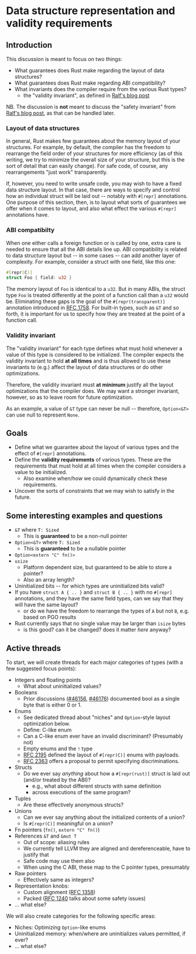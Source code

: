 # Data structure representation and validity requirements

## Introduction

This discussion is meant to focus on two things:

- What guarantees does Rust make regarding the layout of data structures?
- What guarantees does Rust make regarding ABI compatibility?
- What invariants does the compiler require from the various Rust types?
  - the "validity invariant", as defined in [Ralf's blog post][bp]

NB. The discussion is **not** meant to discuss the "safety invariant"
from [Ralf's blog post][bp], as that can be handled later.

[bp]: https://www.ralfj.de/blog/2018/08/22/two-kinds-of-invariants.html

### Layout of data structures

In general, Rust makes few guarantees about the memory layout of your
structures. For example, by default, the compiler has the freedom to
rearrange the field order of your structures for more efficiency (as
of this writing, we try to minimize the overall size of your
structure, but this is the sort of detail that can easily change). For
safe code, of course, any rearrangements "just work" transparently.

If, however, you need to write unsafe code, you may wish to have a
fixed data structure layout. In that case, there are ways to specify
and control how an individual struct will be laid out -- notably with
`#[repr]` annotations. One purpose of this section, then, is to layout
what sorts of guarantees we offer when it comes to layout, and also
what effect the various `#[repr]` annotations have.

### ABI compatibilty

When one either calls a foreign function or is called by one, extra
care is needed to ensure that all the ABI details line up. ABI compatibility
is related to data structure layout but -- in some cases -- can add another
layer of complexity. For example, consider a struct with one field, like this one:

```rust
#[repr(C)]
struct Foo { field: u32 }
```

The memory layout of `Foo` is identical to a `u32`. But in many ABIs,
the struct type `Foo` is treated differently at the point of a
function call than a `u32` would be. Eliminating these gaps is the
goal of the `#[repr(transparent)]` annotation introduced in [RFC
1758]. For built-in types, such as `&T` and so forth, it is important
for us to specify how they are treated at the point of a function
call.

### Validity invariant

The "validity invariant" for each type defines what must hold whenever
a value of this type is considered to be initialized. The compiler expects
the validity invariant to hold **at all times** and is thus allowed to use
these invariants to (e.g.) affect the layout of data structures or do other
optimizations.

Therefore, the validity invariant must **at minimum** justify all the
layout optimizations that the compiler does. We may want a stronger
invariant, however, so as to leave room for future optimization.

As an example, a value of `&T` type can never be null -- therefore,
`Option<&T>` can use null to represent `None`.

## Goals

- Define what we guarantee about the layout of various types
  and the effect of `#[repr]` annotations.
- Define the **validity requirements** of various types. These are the
  requirements that must hold at all times when the compiler considers
  a value to be initialized.
    - Also examine when/how we could dynamically check these requirements.
- Uncover the sorts of constraints that we may wish to satisfy in the
  future.

## Some interesting examples and questions

- `&T` where `T: Sized`
  - This is **guaranteed** to be a non-null pointer
- `Option<&T>` where `T: Sized`
  - This is **guaranteed** to be a nullable pointer
- `Option<extern "C" fn()>`
- `usize`
  - Platform dependent size, but guaranteed to be able to store a pointer?
  - Also an array length?
- Uninitialized bits -- for which types are uninitialized bits valid?
- If you have `struct A { .. }` and `struct B { .. }` with no
  `#[repr]` annotations, and they have the same field types, can we
  say that they will have the same layout?
  - or do we have the freedom to rearrange the types of `A` but not
    `B`, e.g. based on PGO results
- Rust currently says that no single value may be larger than `isize` bytes
  - is this good? can it be changed? does it matter *here* anyway?

## Active threads

To start, we will create threads for each major categories of types
(with a few suggested focus points):

- Integers and floating points
    - What about uninitialized values?
- Booleans
    - Prior discussions ([#46156][], [#46176][]) documented bool as a single
      byte that is either 0 or 1.
- Enums
    - See dedicated thread about "niches" and `Option`-style layout optimization
      below.
    - Define: C-like enum
    - Can a C-like enum ever have an invalid discriminant? (Presumably not)
    - Empty enums and the `!` type
    - [RFC 2195][] defined the layout of `#[repr(C)]` enums with payloads.
    - [RFC 2363][] offers a proposal to permit specifying discriminations.
- Structs
    - Do we ever say *anything* about how a `#[repr(rust)]` struct is laid out
      (and/or treated by the ABI)?
      - e.g., what about different structs with same definition
      - across executions of the same program?
- Tuples
    - Are these effectively anonymous structs? 
- Unions
    - Can we ever say anything about the initialized contents of a union?
    - Is `#[repr(C)]` meaningful on a union?
- Fn pointers (`fn()`, `extern "C" fn()`)
- References `&T` and `&mut T`
    - Out of scope: aliasing rules
    - We currently tell LLVM they are aligned and dereferenceable, have to justify that
    - Safe code may use them also
    - When using the C ABI, these map to the C pointer types, presumably
- Raw pointers
    - Effectively same as integers?
- Representation knobs:
    - Custom alignment ([RFC 1358])
    - Packed ([RFC 1240] talks about some safety issues)
- ... what else?

We will also create categories for the following specific areas:

- Niches: Optimizing `Option`-like enums
- Uninitialized memory: when/where are uninitializes values permitted, if ever?
- ... what else?


[#46156]: https://github.com/rust-lang/rust/pull/46156
[#46176]: https://github.com/rust-lang/rust/pull/46176
[RFC 2363]: https://github.com/rust-lang/rfcs/pull/2363
[RFC 2195]: https://rust-lang.github.io/rfcs/2195-really-tagged-unions.html
[RFC 1358]: https://rust-lang.github.io/rfcs/1358-repr-align.html
[RFC 1240]: https://rust-lang.github.io/rfcs/1240-repr-packed-unsafe-ref.html
[RFC 1758]: https://rust-lang.github.io/rfcs/1758-repr-transparent.html
